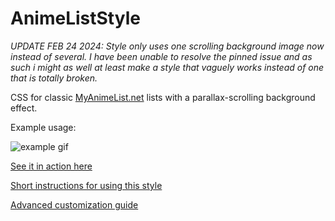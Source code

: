 # AnimeListStyle

*UPDATE FEB 24 2024: Style only uses one scrolling background image now instead of several. I have been unable to resolve the pinned issue and as such i might as well at least make a style that vaguely works instead of one that is totally broken.*

CSS for classic [MyAnimeList.net](https://myanimelist.net) lists with a parallax-scrolling background effect. 

Example usage:

![example gif](https://i.imgur.com/KVnAyN2.gif)

[See it in action here](https://myanimelist.net/animelist/dootsnaps)

[Short instructions for using this style](https://github.com/dootsnaps/AnimeListStyle/wiki/How-to-use-this-style)

[Advanced customization guide](https://github.com/dootsnaps/AnimeListStyle/wiki/Advanced-Customization)
